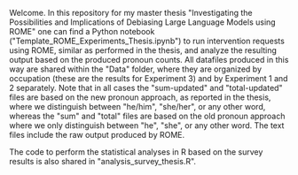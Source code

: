 Welcome. In this repository for my master thesis "Investigating the Possibilities and Implications of Debiasing Large Language Models using ROME" one can find a Python notebook ("Template_ROME_Experiments_Thesis.ipynb") to run intervention requests using ROME, similar as performed in the thesis, and analyze the resulting output based on the produced pronoun counts. All datafiles produced in this way are shared within the "Data" folder, where they are organized by occupation (these are the results for Experiment 3) and by Experiment 1 and 2 separately. Note that in all cases the "sum-updated" and "total-updated" files are based on the new pronoun approach, as reported in the thesis, where we distinguish between "he/him", "she/her", or any other word, whereas the "sum" and "total" files are based on the old pronoun approach where we only distinguish between "he", "she", or any other word. The text files include the raw output produced by ROME. 

The code to perform the statistical analyses in R based on the survey results is also shared in "analysis_survey_thesis.R". 
